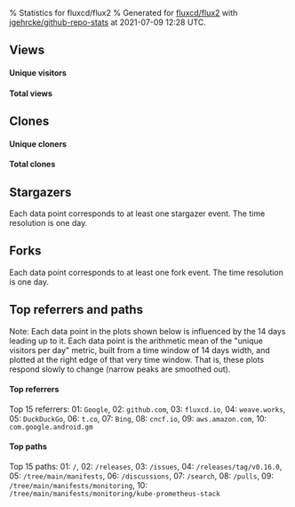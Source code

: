 % Statistics for fluxcd/flux2
% Generated for [fluxcd/flux2](https://github.com/fluxcd/flux2) with [jgehrcke/github-repo-stats](https://github.com/jgehrcke/github-repo-stats) at 2021-07-09 12:28 UTC.


## Views

#### Unique visitors
<div id="chart_views_unique" class="full-width-chart"></div>

#### Total views
<div id="chart_views_total" class="full-width-chart"></div>

<div class="pagebreak-for-print"> </div>


## Clones

#### Unique cloners
<div id="chart_clones_unique" class="full-width-chart"></div>

#### Total clones
<div id="chart_clones_total" class="full-width-chart"></div>



<div class="pagebreak-for-print"> </div>



## Stargazers

Each data point corresponds to at least one stargazer event.
The time resolution is one day.

<div id="chart_stargazers" class="full-width-chart"></div>




## Forks

Each data point corresponds to at least one fork event.
The time resolution is one day.

<div id="chart_forks" class="full-width-chart"></div>




<div class="pagebreak-for-print"> </div>



## Top referrers and paths


Note: Each data point in the plots shown below is influenced by the 14 days
leading up to it. Each data point is the arithmetic mean of the "unique
visitors per day" metric, built from a time window of 14 days width, and
plotted at the right edge of that very time window. That is, these plots
respond slowly to change (narrow peaks are smoothed out).




#### Top referrers


<div id="chart_referrers_top_n_alltime" class="full-width-chart"></div>

Top 15 referrers: 01: `Google`, 02: `github.com`, 03: `fluxcd.io`, 04: `weave.works`, 05: `DuckDuckGo`, 06: `t.co`, 07: `Bing`, 08: `cncf.io`, 09: `aws.amazon.com`, 10: `com.google.android.gm`





#### Top paths


<div id="chart_paths_top_n_alltime" class="full-width-chart"></div>

Top 15 paths: 01: `/`, 02: `/releases`, 03: `/issues`, 04: `/releases/tag/v0.16.0`, 05: `/tree/main/manifests`, 06: `/discussions`, 07: `/search`, 08: `/pulls`, 09: `/tree/main/manifests/monitoring`, 10: `/tree/main/manifests/monitoring/kube-prometheus-stack`


<script type="text/javascript">
    vegaEmbed('#chart_views_unique', {"$schema": "https://vega.github.io/schema/vega-lite/v4.8.1.json", "config": {"arc": {"fill": "#1b1e23"}, "area": {"fill": "#1b1e23"}, "axisBottom": {"domainColor": "#a9b4c4", "gridColor": "#a9b4c4", "labelColor": "#1b1e23", "labelFont": "relative-mono-11-pitch-pro, Menlo, monospace", "tickColor": "#a9b4c4", "titleColor": "#1b1e23", "titleFont": "relative-mono-11-pitch-pro, Menlo, monospace"}, "axisLeft": {"domainColor": "#a9b4c4", "gridColor": "#a9b4c4", "labelColor": "#1b1e23", "labelFont": "relative-mono-11-pitch-pro, Menlo, monospace", "tickColor": "#a9b4c4", "titleColor": "#1b1e23", "titleFont": "relative-mono-11-pitch-pro, Menlo, monospace"}, "axisX": {"grid": false}, "axisY": {"grid": false, "labelBound": true}, "background": "#FFFFFF", "group": {"fill": "#FFFFFF"}, "header": {"fontWeight": 400, "labelFont": "relative-mono-11-pitch-pro, Menlo, monospace", "titleFont": "relative-mono-11-pitch-pro, Menlo, monospace"}, "legend": {"labelFont": "relative-mono-11-pitch-pro, Menlo, monospace", "symbolSize": 200, "symbolType": "circle", "titleFont": "relative-mono-11-pitch-pro, Menlo, monospace"}, "line": {"color": "#1b1e23", "stroke": "#1b1e23"}, "path": {"stroke": "#1b1e23"}, "point": {"color": "#1b1e23", "cursor": "pointer", "filled": true, "size": 100}, "range": {"category": ["#85a2f7", "#ea9755", "#7eb36a", "#f07071", "#bc85d9", "#e587b6", "#a9b4c4", "#d4c05e", "#64b9c4"]}, "style": {"bar": {"fill": "#1b1e23"}, "text": {"font": "relative-mono-11-pitch-pro, Menlo, monospace", "fontWeight": 400}}, "symbol": {"shape": "circle"}, "title": {"anchor": "start", "font": "relative-mono-11-pitch-pro, Menlo, monospace", "fontWeight": 400}, "trail": {"color": "#1b1e23", "stroke": "#1b1e23"}, "view": {"stroke": null}}, "data": {"name": "data-44d3eb79b28879986f0836500273d899"}, "datasets": {"data-44d3eb79b28879986f0836500273d899": [{"time": "2021-06-25T00:00:00+00:00", "views_total": 438, "views_unique": 112}, {"time": "2021-06-26T00:00:00+00:00", "views_total": 284, "views_unique": 102}, {"time": "2021-06-27T00:00:00+00:00", "views_total": 383, "views_unique": 88}, {"time": "2021-06-28T00:00:00+00:00", "views_total": 1245, "views_unique": 292}, {"time": "2021-06-29T00:00:00+00:00", "views_total": 1198, "views_unique": 284}, {"time": "2021-06-30T00:00:00+00:00", "views_total": 1423, "views_unique": 357}, {"time": "2021-07-01T00:00:00+00:00", "views_total": 1448, "views_unique": 333}, {"time": "2021-07-02T00:00:00+00:00", "views_total": 1243, "views_unique": 310}, {"time": "2021-07-03T00:00:00+00:00", "views_total": 346, "views_unique": 101}, {"time": "2021-07-04T00:00:00+00:00", "views_total": 468, "views_unique": 125}, {"time": "2021-07-05T00:00:00+00:00", "views_total": 1197, "views_unique": 268}, {"time": "2021-07-06T00:00:00+00:00", "views_total": 1565, "views_unique": 326}, {"time": "2021-07-07T00:00:00+00:00", "views_total": 1432, "views_unique": 333}, {"time": "2021-07-08T00:00:00+00:00", "views_total": 1355, "views_unique": 342}, {"time": "2021-07-09T00:00:00+00:00", "views_total": 732, "views_unique": 165}]}, "encoding": {"x": {"field": "time", "timeUnit": "yearmonthdate", "title": "date", "type": "temporal"}, "y": {"field": "views_unique", "scale": {"domain": [0, 392.70000000000005], "zero": true}, "title": "unique views per day", "type": "quantitative"}}, "height": 200, "mark": {"point": true, "type": "line"}, "padding": 10, "width": "container"}, {"actions": false, "renderer": "svg"}).catch(console.error);
vegaEmbed('#chart_views_total', {"$schema": "https://vega.github.io/schema/vega-lite/v4.8.1.json", "config": {"arc": {"fill": "#1b1e23"}, "area": {"fill": "#1b1e23"}, "axisBottom": {"domainColor": "#a9b4c4", "gridColor": "#a9b4c4", "labelColor": "#1b1e23", "labelFont": "relative-mono-11-pitch-pro, Menlo, monospace", "tickColor": "#a9b4c4", "titleColor": "#1b1e23", "titleFont": "relative-mono-11-pitch-pro, Menlo, monospace"}, "axisLeft": {"domainColor": "#a9b4c4", "gridColor": "#a9b4c4", "labelColor": "#1b1e23", "labelFont": "relative-mono-11-pitch-pro, Menlo, monospace", "tickColor": "#a9b4c4", "titleColor": "#1b1e23", "titleFont": "relative-mono-11-pitch-pro, Menlo, monospace"}, "axisX": {"grid": false}, "axisY": {"grid": false, "labelBound": true}, "background": "#FFFFFF", "group": {"fill": "#FFFFFF"}, "header": {"fontWeight": 400, "labelFont": "relative-mono-11-pitch-pro, Menlo, monospace", "titleFont": "relative-mono-11-pitch-pro, Menlo, monospace"}, "legend": {"labelFont": "relative-mono-11-pitch-pro, Menlo, monospace", "symbolSize": 200, "symbolType": "circle", "titleFont": "relative-mono-11-pitch-pro, Menlo, monospace"}, "line": {"color": "#1b1e23", "stroke": "#1b1e23"}, "path": {"stroke": "#1b1e23"}, "point": {"color": "#1b1e23", "cursor": "pointer", "filled": true, "size": 100}, "range": {"category": ["#85a2f7", "#ea9755", "#7eb36a", "#f07071", "#bc85d9", "#e587b6", "#a9b4c4", "#d4c05e", "#64b9c4"]}, "style": {"bar": {"fill": "#1b1e23"}, "text": {"font": "relative-mono-11-pitch-pro, Menlo, monospace", "fontWeight": 400}}, "symbol": {"shape": "circle"}, "title": {"anchor": "start", "font": "relative-mono-11-pitch-pro, Menlo, monospace", "fontWeight": 400}, "trail": {"color": "#1b1e23", "stroke": "#1b1e23"}, "view": {"stroke": null}}, "data": {"name": "data-44d3eb79b28879986f0836500273d899"}, "datasets": {"data-44d3eb79b28879986f0836500273d899": [{"time": "2021-06-25T00:00:00+00:00", "views_total": 438, "views_unique": 112}, {"time": "2021-06-26T00:00:00+00:00", "views_total": 284, "views_unique": 102}, {"time": "2021-06-27T00:00:00+00:00", "views_total": 383, "views_unique": 88}, {"time": "2021-06-28T00:00:00+00:00", "views_total": 1245, "views_unique": 292}, {"time": "2021-06-29T00:00:00+00:00", "views_total": 1198, "views_unique": 284}, {"time": "2021-06-30T00:00:00+00:00", "views_total": 1423, "views_unique": 357}, {"time": "2021-07-01T00:00:00+00:00", "views_total": 1448, "views_unique": 333}, {"time": "2021-07-02T00:00:00+00:00", "views_total": 1243, "views_unique": 310}, {"time": "2021-07-03T00:00:00+00:00", "views_total": 346, "views_unique": 101}, {"time": "2021-07-04T00:00:00+00:00", "views_total": 468, "views_unique": 125}, {"time": "2021-07-05T00:00:00+00:00", "views_total": 1197, "views_unique": 268}, {"time": "2021-07-06T00:00:00+00:00", "views_total": 1565, "views_unique": 326}, {"time": "2021-07-07T00:00:00+00:00", "views_total": 1432, "views_unique": 333}, {"time": "2021-07-08T00:00:00+00:00", "views_total": 1355, "views_unique": 342}, {"time": "2021-07-09T00:00:00+00:00", "views_total": 732, "views_unique": 165}]}, "encoding": {"x": {"field": "time", "timeUnit": "yearmonthdate", "title": "date", "type": "temporal"}, "y": {"field": "views_total", "scale": {"domain": [0, 1721.5000000000002], "zero": true}, "title": "total views per day", "type": "quantitative"}}, "height": 200, "mark": {"point": true, "type": "line"}, "padding": 10, "width": "container"}, {"actions": false, "renderer": "svg"}).catch(console.error);
vegaEmbed('#chart_clones_unique', {"$schema": "https://vega.github.io/schema/vega-lite/v4.8.1.json", "config": {"arc": {"fill": "#1b1e23"}, "area": {"fill": "#1b1e23"}, "axisBottom": {"domainColor": "#a9b4c4", "gridColor": "#a9b4c4", "labelColor": "#1b1e23", "labelFont": "relative-mono-11-pitch-pro, Menlo, monospace", "tickColor": "#a9b4c4", "titleColor": "#1b1e23", "titleFont": "relative-mono-11-pitch-pro, Menlo, monospace"}, "axisLeft": {"domainColor": "#a9b4c4", "gridColor": "#a9b4c4", "labelColor": "#1b1e23", "labelFont": "relative-mono-11-pitch-pro, Menlo, monospace", "tickColor": "#a9b4c4", "titleColor": "#1b1e23", "titleFont": "relative-mono-11-pitch-pro, Menlo, monospace"}, "axisX": {"grid": false}, "axisY": {"grid": false, "labelBound": true}, "background": "#FFFFFF", "group": {"fill": "#FFFFFF"}, "header": {"fontWeight": 400, "labelFont": "relative-mono-11-pitch-pro, Menlo, monospace", "titleFont": "relative-mono-11-pitch-pro, Menlo, monospace"}, "legend": {"labelFont": "relative-mono-11-pitch-pro, Menlo, monospace", "symbolSize": 200, "symbolType": "circle", "titleFont": "relative-mono-11-pitch-pro, Menlo, monospace"}, "line": {"color": "#1b1e23", "stroke": "#1b1e23"}, "path": {"stroke": "#1b1e23"}, "point": {"color": "#1b1e23", "cursor": "pointer", "filled": true, "size": 100}, "range": {"category": ["#85a2f7", "#ea9755", "#7eb36a", "#f07071", "#bc85d9", "#e587b6", "#a9b4c4", "#d4c05e", "#64b9c4"]}, "style": {"bar": {"fill": "#1b1e23"}, "text": {"font": "relative-mono-11-pitch-pro, Menlo, monospace", "fontWeight": 400}}, "symbol": {"shape": "circle"}, "title": {"anchor": "start", "font": "relative-mono-11-pitch-pro, Menlo, monospace", "fontWeight": 400}, "trail": {"color": "#1b1e23", "stroke": "#1b1e23"}, "view": {"stroke": null}}, "data": {"name": "data-01a2fa70a68dc244ed41c819184d0436"}, "datasets": {"data-01a2fa70a68dc244ed41c819184d0436": [{"clones_total": 12918, "clones_unique": 240, "time": "2021-06-25T00:00:00+00:00"}, {"clones_total": 29041, "clones_unique": 296, "time": "2021-06-26T00:00:00+00:00"}, {"clones_total": 29018, "clones_unique": 253, "time": "2021-06-27T00:00:00+00:00"}, {"clones_total": 29692, "clones_unique": 363, "time": "2021-06-28T00:00:00+00:00"}, {"clones_total": 29615, "clones_unique": 322, "time": "2021-06-29T00:00:00+00:00"}, {"clones_total": 29795, "clones_unique": 338, "time": "2021-06-30T00:00:00+00:00"}, {"clones_total": 28522, "clones_unique": 302, "time": "2021-07-01T00:00:00+00:00"}, {"clones_total": 28618, "clones_unique": 320, "time": "2021-07-02T00:00:00+00:00"}, {"clones_total": 28572, "clones_unique": 247, "time": "2021-07-03T00:00:00+00:00"}, {"clones_total": 28633, "clones_unique": 214, "time": "2021-07-04T00:00:00+00:00"}, {"clones_total": 29130, "clones_unique": 265, "time": "2021-07-05T00:00:00+00:00"}, {"clones_total": 28971, "clones_unique": 309, "time": "2021-07-06T00:00:00+00:00"}, {"clones_total": 28779, "clones_unique": 317, "time": "2021-07-07T00:00:00+00:00"}, {"clones_total": 30745, "clones_unique": 286, "time": "2021-07-08T00:00:00+00:00"}, {"clones_total": 15863, "clones_unique": 236, "time": "2021-07-09T00:00:00+00:00"}]}, "encoding": {"x": {"field": "time", "timeUnit": "yearmonthdate", "title": "date", "type": "temporal"}, "y": {"field": "clones_unique", "scale": {"domain": [0, 399.3], "zero": true}, "title": "unique clones per day", "type": "quantitative"}}, "height": 200, "mark": {"point": true, "type": "line"}, "padding": 10, "width": "container"}, {"actions": false, "renderer": "svg"}).catch(console.error);
vegaEmbed('#chart_clones_total', {"$schema": "https://vega.github.io/schema/vega-lite/v4.8.1.json", "config": {"arc": {"fill": "#1b1e23"}, "area": {"fill": "#1b1e23"}, "axisBottom": {"domainColor": "#a9b4c4", "gridColor": "#a9b4c4", "labelColor": "#1b1e23", "labelFont": "relative-mono-11-pitch-pro, Menlo, monospace", "tickColor": "#a9b4c4", "titleColor": "#1b1e23", "titleFont": "relative-mono-11-pitch-pro, Menlo, monospace"}, "axisLeft": {"domainColor": "#a9b4c4", "gridColor": "#a9b4c4", "labelColor": "#1b1e23", "labelFont": "relative-mono-11-pitch-pro, Menlo, monospace", "tickColor": "#a9b4c4", "titleColor": "#1b1e23", "titleFont": "relative-mono-11-pitch-pro, Menlo, monospace"}, "axisX": {"grid": false}, "axisY": {"grid": false, "labelBound": true}, "background": "#FFFFFF", "group": {"fill": "#FFFFFF"}, "header": {"fontWeight": 400, "labelFont": "relative-mono-11-pitch-pro, Menlo, monospace", "titleFont": "relative-mono-11-pitch-pro, Menlo, monospace"}, "legend": {"labelFont": "relative-mono-11-pitch-pro, Menlo, monospace", "symbolSize": 200, "symbolType": "circle", "titleFont": "relative-mono-11-pitch-pro, Menlo, monospace"}, "line": {"color": "#1b1e23", "stroke": "#1b1e23"}, "path": {"stroke": "#1b1e23"}, "point": {"color": "#1b1e23", "cursor": "pointer", "filled": true, "size": 100}, "range": {"category": ["#85a2f7", "#ea9755", "#7eb36a", "#f07071", "#bc85d9", "#e587b6", "#a9b4c4", "#d4c05e", "#64b9c4"]}, "style": {"bar": {"fill": "#1b1e23"}, "text": {"font": "relative-mono-11-pitch-pro, Menlo, monospace", "fontWeight": 400}}, "symbol": {"shape": "circle"}, "title": {"anchor": "start", "font": "relative-mono-11-pitch-pro, Menlo, monospace", "fontWeight": 400}, "trail": {"color": "#1b1e23", "stroke": "#1b1e23"}, "view": {"stroke": null}}, "data": {"name": "data-01a2fa70a68dc244ed41c819184d0436"}, "datasets": {"data-01a2fa70a68dc244ed41c819184d0436": [{"clones_total": 12918, "clones_unique": 240, "time": "2021-06-25T00:00:00+00:00"}, {"clones_total": 29041, "clones_unique": 296, "time": "2021-06-26T00:00:00+00:00"}, {"clones_total": 29018, "clones_unique": 253, "time": "2021-06-27T00:00:00+00:00"}, {"clones_total": 29692, "clones_unique": 363, "time": "2021-06-28T00:00:00+00:00"}, {"clones_total": 29615, "clones_unique": 322, "time": "2021-06-29T00:00:00+00:00"}, {"clones_total": 29795, "clones_unique": 338, "time": "2021-06-30T00:00:00+00:00"}, {"clones_total": 28522, "clones_unique": 302, "time": "2021-07-01T00:00:00+00:00"}, {"clones_total": 28618, "clones_unique": 320, "time": "2021-07-02T00:00:00+00:00"}, {"clones_total": 28572, "clones_unique": 247, "time": "2021-07-03T00:00:00+00:00"}, {"clones_total": 28633, "clones_unique": 214, "time": "2021-07-04T00:00:00+00:00"}, {"clones_total": 29130, "clones_unique": 265, "time": "2021-07-05T00:00:00+00:00"}, {"clones_total": 28971, "clones_unique": 309, "time": "2021-07-06T00:00:00+00:00"}, {"clones_total": 28779, "clones_unique": 317, "time": "2021-07-07T00:00:00+00:00"}, {"clones_total": 30745, "clones_unique": 286, "time": "2021-07-08T00:00:00+00:00"}, {"clones_total": 15863, "clones_unique": 236, "time": "2021-07-09T00:00:00+00:00"}]}, "encoding": {"x": {"field": "time", "timeUnit": "yearmonthdate", "title": "date", "type": "temporal"}, "y": {"field": "clones_total", "scale": {"domain": [0, 33819.5], "zero": true}, "title": "total clones per day", "type": "quantitative"}}, "height": 200, "mark": {"point": true, "type": "line"}, "padding": 10, "width": "container"}, {"actions": false, "renderer": "svg"}).catch(console.error);
vegaEmbed('#chart_stargazers', {"$schema": "https://vega.github.io/schema/vega-lite/v4.8.1.json", "config": {"arc": {"fill": "#1b1e23"}, "area": {"fill": "#1b1e23"}, "axisBottom": {"domainColor": "#a9b4c4", "gridColor": "#a9b4c4", "labelColor": "#1b1e23", "labelFont": "relative-mono-11-pitch-pro, Menlo, monospace", "tickColor": "#a9b4c4", "titleColor": "#1b1e23", "titleFont": "relative-mono-11-pitch-pro, Menlo, monospace"}, "axisLeft": {"domainColor": "#a9b4c4", "gridColor": "#a9b4c4", "labelColor": "#1b1e23", "labelFont": "relative-mono-11-pitch-pro, Menlo, monospace", "tickColor": "#a9b4c4", "titleColor": "#1b1e23", "titleFont": "relative-mono-11-pitch-pro, Menlo, monospace"}, "axisX": {"grid": false}, "axisY": {"grid": false}, "background": "#FFFFFF", "group": {"fill": "#FFFFFF"}, "header": {"fontWeight": 400, "labelFont": "relative-mono-11-pitch-pro, Menlo, monospace", "titleFont": "relative-mono-11-pitch-pro, Menlo, monospace"}, "legend": {"labelFont": "relative-mono-11-pitch-pro, Menlo, monospace", "symbolSize": 200, "symbolType": "circle", "titleFont": "relative-mono-11-pitch-pro, Menlo, monospace"}, "line": {"color": "#1b1e23", "stroke": "#1b1e23"}, "path": {"stroke": "#1b1e23"}, "point": {"color": "#1b1e23", "cursor": "pointer", "filled": true, "size": 100}, "range": {"category": ["#85a2f7", "#ea9755", "#7eb36a", "#f07071", "#bc85d9", "#e587b6", "#a9b4c4", "#d4c05e", "#64b9c4"]}, "style": {"bar": {"fill": "#1b1e23"}, "text": {"font": "relative-mono-11-pitch-pro, Menlo, monospace", "fontWeight": 400}}, "symbol": {"shape": "circle"}, "title": {"anchor": "start", "font": "relative-mono-11-pitch-pro, Menlo, monospace", "fontWeight": 400}, "trail": {"color": "#1b1e23", "stroke": "#1b1e23"}, "view": {"stroke": null}}, "data": {"name": "data-ca6d1d168167834b2581cf68754e7a45"}, "datasets": {"data-ca6d1d168167834b2581cf68754e7a45": [{"stars_cumulative": 2.0, "time": "2020-04-25T00:00:00+00:00"}, {"stars_cumulative": 3.0, "time": "2020-04-29T09:00:00+00:00"}, {"stars_cumulative": 5.0, "time": "2020-05-03T18:00:00+00:00"}, {"stars_cumulative": 6.0, "time": "2020-05-08T03:00:00+00:00"}, {"stars_cumulative": 7.0, "time": "2020-05-12T12:00:00+00:00"}, {"stars_cumulative": 8.0, "time": "2020-06-12T03:00:00+00:00"}, {"stars_cumulative": 13.0, "time": "2020-06-16T12:00:00+00:00"}, {"stars_cumulative": 14.0, "time": "2020-06-20T21:00:00+00:00"}, {"stars_cumulative": 17.0, "time": "2020-06-25T06:00:00+00:00"}, {"stars_cumulative": 35.0, "time": "2020-06-29T15:00:00+00:00"}, {"stars_cumulative": 37.0, "time": "2020-07-04T00:00:00+00:00"}, {"stars_cumulative": 46.0, "time": "2020-07-08T09:00:00+00:00"}, {"stars_cumulative": 55.0, "time": "2020-07-12T18:00:00+00:00"}, {"stars_cumulative": 59.0, "time": "2020-07-17T03:00:00+00:00"}, {"stars_cumulative": 71.0, "time": "2020-07-21T12:00:00+00:00"}, {"stars_cumulative": 79.0, "time": "2020-07-25T21:00:00+00:00"}, {"stars_cumulative": 90.0, "time": "2020-07-30T06:00:00+00:00"}, {"stars_cumulative": 102.0, "time": "2020-08-03T15:00:00+00:00"}, {"stars_cumulative": 109.0, "time": "2020-08-08T00:00:00+00:00"}, {"stars_cumulative": 119.0, "time": "2020-08-12T09:00:00+00:00"}, {"stars_cumulative": 156.0, "time": "2020-08-16T18:00:00+00:00"}, {"stars_cumulative": 172.0, "time": "2020-08-21T03:00:00+00:00"}, {"stars_cumulative": 182.0, "time": "2020-08-25T12:00:00+00:00"}, {"stars_cumulative": 189.0, "time": "2020-08-29T21:00:00+00:00"}, {"stars_cumulative": 197.0, "time": "2020-09-03T06:00:00+00:00"}, {"stars_cumulative": 206.0, "time": "2020-09-07T15:00:00+00:00"}, {"stars_cumulative": 207.0, "time": "2020-09-12T00:00:00+00:00"}, {"stars_cumulative": 211.0, "time": "2020-09-16T09:00:00+00:00"}, {"stars_cumulative": 220.0, "time": "2020-09-20T18:00:00+00:00"}, {"stars_cumulative": 225.0, "time": "2020-09-25T03:00:00+00:00"}, {"stars_cumulative": 231.0, "time": "2020-09-29T12:00:00+00:00"}, {"stars_cumulative": 242.0, "time": "2020-10-03T21:00:00+00:00"}, {"stars_cumulative": 251.0, "time": "2020-10-08T06:00:00+00:00"}, {"stars_cumulative": 268.0, "time": "2020-10-12T15:00:00+00:00"}, {"stars_cumulative": 283.0, "time": "2020-10-17T00:00:00+00:00"}, {"stars_cumulative": 299.0, "time": "2020-10-21T09:00:00+00:00"}, {"stars_cumulative": 313.0, "time": "2020-10-25T18:00:00+00:00"}, {"stars_cumulative": 470.0, "time": "2020-10-30T03:00:00+00:00"}, {"stars_cumulative": 510.0, "time": "2020-11-03T12:00:00+00:00"}, {"stars_cumulative": 551.0, "time": "2020-11-07T21:00:00+00:00"}, {"stars_cumulative": 584.0, "time": "2020-11-12T06:00:00+00:00"}, {"stars_cumulative": 624.0, "time": "2020-11-16T15:00:00+00:00"}, {"stars_cumulative": 658.0, "time": "2020-11-21T00:00:00+00:00"}, {"stars_cumulative": 673.0, "time": "2020-11-25T09:00:00+00:00"}, {"stars_cumulative": 699.0, "time": "2020-11-29T18:00:00+00:00"}, {"stars_cumulative": 717.0, "time": "2020-12-04T03:00:00+00:00"}, {"stars_cumulative": 743.0, "time": "2020-12-08T12:00:00+00:00"}, {"stars_cumulative": 760.0, "time": "2020-12-12T21:00:00+00:00"}, {"stars_cumulative": 781.0, "time": "2020-12-17T06:00:00+00:00"}, {"stars_cumulative": 801.0, "time": "2020-12-21T15:00:00+00:00"}, {"stars_cumulative": 809.0, "time": "2020-12-26T00:00:00+00:00"}, {"stars_cumulative": 820.0, "time": "2020-12-30T09:00:00+00:00"}, {"stars_cumulative": 845.0, "time": "2021-01-03T18:00:00+00:00"}, {"stars_cumulative": 862.0, "time": "2021-01-08T03:00:00+00:00"}, {"stars_cumulative": 884.0, "time": "2021-01-12T12:00:00+00:00"}, {"stars_cumulative": 910.0, "time": "2021-01-16T21:00:00+00:00"}, {"stars_cumulative": 935.0, "time": "2021-01-21T06:00:00+00:00"}, {"stars_cumulative": 960.0, "time": "2021-01-25T15:00:00+00:00"}, {"stars_cumulative": 980.0, "time": "2021-01-30T00:00:00+00:00"}, {"stars_cumulative": 1009.0, "time": "2021-02-03T09:00:00+00:00"}, {"stars_cumulative": 1037.0, "time": "2021-02-07T18:00:00+00:00"}, {"stars_cumulative": 1057.0, "time": "2021-02-12T03:00:00+00:00"}, {"stars_cumulative": 1081.0, "time": "2021-02-16T12:00:00+00:00"}, {"stars_cumulative": 1124.0, "time": "2021-02-20T21:00:00+00:00"}, {"stars_cumulative": 1151.0, "time": "2021-02-25T06:00:00+00:00"}, {"stars_cumulative": 1180.0, "time": "2021-03-01T15:00:00+00:00"}, {"stars_cumulative": 1204.0, "time": "2021-03-06T00:00:00+00:00"}, {"stars_cumulative": 1241.0, "time": "2021-03-10T09:00:00+00:00"}, {"stars_cumulative": 1265.0, "time": "2021-03-14T18:00:00+00:00"}, {"stars_cumulative": 1302.0, "time": "2021-03-19T03:00:00+00:00"}, {"stars_cumulative": 1331.0, "time": "2021-03-23T12:00:00+00:00"}, {"stars_cumulative": 1358.0, "time": "2021-03-27T21:00:00+00:00"}, {"stars_cumulative": 1381.0, "time": "2021-04-01T06:00:00+00:00"}, {"stars_cumulative": 1424.0, "time": "2021-04-05T15:00:00+00:00"}, {"stars_cumulative": 1457.0, "time": "2021-04-10T00:00:00+00:00"}, {"stars_cumulative": 1489.0, "time": "2021-04-14T09:00:00+00:00"}, {"stars_cumulative": 1513.0, "time": "2021-04-18T18:00:00+00:00"}, {"stars_cumulative": 1538.0, "time": "2021-04-23T03:00:00+00:00"}, {"stars_cumulative": 1559.0, "time": "2021-04-27T12:00:00+00:00"}, {"stars_cumulative": 1579.0, "time": "2021-05-01T21:00:00+00:00"}, {"stars_cumulative": 1598.0, "time": "2021-05-06T06:00:00+00:00"}, {"stars_cumulative": 1619.0, "time": "2021-05-10T15:00:00+00:00"}, {"stars_cumulative": 1633.0, "time": "2021-05-15T00:00:00+00:00"}, {"stars_cumulative": 1650.0, "time": "2021-05-19T09:00:00+00:00"}, {"stars_cumulative": 1666.0, "time": "2021-05-23T18:00:00+00:00"}, {"stars_cumulative": 1675.0, "time": "2021-05-28T03:00:00+00:00"}, {"stars_cumulative": 1699.0, "time": "2021-06-01T12:00:00+00:00"}, {"stars_cumulative": 1716.0, "time": "2021-06-05T21:00:00+00:00"}, {"stars_cumulative": 1723.0, "time": "2021-06-10T06:00:00+00:00"}, {"stars_cumulative": 1736.0, "time": "2021-06-14T15:00:00+00:00"}, {"stars_cumulative": 1744.0, "time": "2021-06-19T00:00:00+00:00"}, {"stars_cumulative": 1757.0, "time": "2021-06-23T09:00:00+00:00"}, {"stars_cumulative": 1768.0, "time": "2021-06-27T18:00:00+00:00"}, {"stars_cumulative": 1793.0, "time": "2021-07-02T03:00:00+00:00"}, {"stars_cumulative": 1811.0, "time": "2021-07-06T12:00:00+00:00"}]}, "encoding": {"x": {"field": "time", "scale": {"domain": ["2020-04-24", "2021-07-06"]}, "timeUnit": "yearmonthdate", "title": "date", "type": "temporal"}, "y": {"field": "stars_cumulative", "scale": {"domain": [0, 1992.1000000000001], "zero": true}, "title": "stargazer count (cumulative)", "type": "quantitative"}}, "height": 300, "mark": {"point": true, "type": "line"}, "padding": 10, "width": "container"}, {"actions": false, "renderer": "svg"}).catch(console.error);
vegaEmbed('#chart_forks', {"$schema": "https://vega.github.io/schema/vega-lite/v4.8.1.json", "config": {"arc": {"fill": "#1b1e23"}, "area": {"fill": "#1b1e23"}, "axisBottom": {"domainColor": "#a9b4c4", "gridColor": "#a9b4c4", "labelColor": "#1b1e23", "labelFont": "relative-mono-11-pitch-pro, Menlo, monospace", "tickColor": "#a9b4c4", "titleColor": "#1b1e23", "titleFont": "relative-mono-11-pitch-pro, Menlo, monospace"}, "axisLeft": {"domainColor": "#a9b4c4", "gridColor": "#a9b4c4", "labelColor": "#1b1e23", "labelFont": "relative-mono-11-pitch-pro, Menlo, monospace", "tickColor": "#a9b4c4", "titleColor": "#1b1e23", "titleFont": "relative-mono-11-pitch-pro, Menlo, monospace"}, "axisX": {"grid": false}, "axisY": {"grid": false}, "background": "#FFFFFF", "group": {"fill": "#FFFFFF"}, "header": {"fontWeight": 400, "labelFont": "relative-mono-11-pitch-pro, Menlo, monospace", "titleFont": "relative-mono-11-pitch-pro, Menlo, monospace"}, "legend": {"labelFont": "relative-mono-11-pitch-pro, Menlo, monospace", "symbolSize": 200, "symbolType": "circle", "titleFont": "relative-mono-11-pitch-pro, Menlo, monospace"}, "line": {"color": "#1b1e23", "stroke": "#1b1e23"}, "path": {"stroke": "#1b1e23"}, "point": {"color": "#1b1e23", "cursor": "pointer", "filled": true, "size": 100}, "range": {"category": ["#85a2f7", "#ea9755", "#7eb36a", "#f07071", "#bc85d9", "#e587b6", "#a9b4c4", "#d4c05e", "#64b9c4"]}, "style": {"bar": {"fill": "#1b1e23"}, "text": {"font": "relative-mono-11-pitch-pro, Menlo, monospace", "fontWeight": 400}}, "symbol": {"shape": "circle"}, "title": {"anchor": "start", "font": "relative-mono-11-pitch-pro, Menlo, monospace", "fontWeight": 400}, "trail": {"color": "#1b1e23", "stroke": "#1b1e23"}, "view": {"stroke": null}}, "data": {"name": "data-43f0d013c4783524c01ad2497d46d043"}, "datasets": {"data-43f0d013c4783524c01ad2497d46d043": [{"forks_cumulative": 1.0, "time": "2020-04-24T00:00:00+00:00"}, {"forks_cumulative": 2.0, "time": "2020-06-15T12:00:00+00:00"}, {"forks_cumulative": 3.0, "time": "2020-06-19T21:00:00+00:00"}, {"forks_cumulative": 4.0, "time": "2020-06-24T06:00:00+00:00"}, {"forks_cumulative": 5.0, "time": "2020-06-28T15:00:00+00:00"}, {"forks_cumulative": 7.0, "time": "2020-07-03T00:00:00+00:00"}, {"forks_cumulative": 8.0, "time": "2020-07-11T18:00:00+00:00"}, {"forks_cumulative": 9.0, "time": "2020-07-24T21:00:00+00:00"}, {"forks_cumulative": 10.0, "time": "2020-07-29T06:00:00+00:00"}, {"forks_cumulative": 11.0, "time": "2020-08-02T15:00:00+00:00"}, {"forks_cumulative": 12.0, "time": "2020-08-11T09:00:00+00:00"}, {"forks_cumulative": 14.0, "time": "2020-08-15T18:00:00+00:00"}, {"forks_cumulative": 15.0, "time": "2020-08-20T03:00:00+00:00"}, {"forks_cumulative": 16.0, "time": "2020-08-24T12:00:00+00:00"}, {"forks_cumulative": 17.0, "time": "2020-08-28T21:00:00+00:00"}, {"forks_cumulative": 18.0, "time": "2020-09-02T06:00:00+00:00"}, {"forks_cumulative": 19.0, "time": "2020-09-06T15:00:00+00:00"}, {"forks_cumulative": 21.0, "time": "2020-09-11T00:00:00+00:00"}, {"forks_cumulative": 22.0, "time": "2020-09-28T12:00:00+00:00"}, {"forks_cumulative": 23.0, "time": "2020-10-02T21:00:00+00:00"}, {"forks_cumulative": 25.0, "time": "2020-10-07T06:00:00+00:00"}, {"forks_cumulative": 29.0, "time": "2020-10-11T15:00:00+00:00"}, {"forks_cumulative": 30.0, "time": "2020-10-16T00:00:00+00:00"}, {"forks_cumulative": 31.0, "time": "2020-10-20T09:00:00+00:00"}, {"forks_cumulative": 32.0, "time": "2020-10-24T18:00:00+00:00"}, {"forks_cumulative": 35.0, "time": "2020-10-29T03:00:00+00:00"}, {"forks_cumulative": 40.0, "time": "2020-11-02T12:00:00+00:00"}, {"forks_cumulative": 44.0, "time": "2020-11-06T21:00:00+00:00"}, {"forks_cumulative": 46.0, "time": "2020-11-11T06:00:00+00:00"}, {"forks_cumulative": 50.0, "time": "2020-11-15T15:00:00+00:00"}, {"forks_cumulative": 53.0, "time": "2020-11-20T00:00:00+00:00"}, {"forks_cumulative": 57.0, "time": "2020-11-24T09:00:00+00:00"}, {"forks_cumulative": 62.0, "time": "2020-11-28T18:00:00+00:00"}, {"forks_cumulative": 65.0, "time": "2020-12-03T03:00:00+00:00"}, {"forks_cumulative": 66.0, "time": "2020-12-07T12:00:00+00:00"}, {"forks_cumulative": 68.0, "time": "2020-12-16T06:00:00+00:00"}, {"forks_cumulative": 71.0, "time": "2020-12-20T15:00:00+00:00"}, {"forks_cumulative": 72.0, "time": "2020-12-25T00:00:00+00:00"}, {"forks_cumulative": 73.0, "time": "2020-12-29T09:00:00+00:00"}, {"forks_cumulative": 75.0, "time": "2021-01-02T18:00:00+00:00"}, {"forks_cumulative": 77.0, "time": "2021-01-07T03:00:00+00:00"}, {"forks_cumulative": 78.0, "time": "2021-01-11T12:00:00+00:00"}, {"forks_cumulative": 80.0, "time": "2021-01-15T21:00:00+00:00"}, {"forks_cumulative": 85.0, "time": "2021-01-24T15:00:00+00:00"}, {"forks_cumulative": 88.0, "time": "2021-01-29T00:00:00+00:00"}, {"forks_cumulative": 90.0, "time": "2021-02-02T09:00:00+00:00"}, {"forks_cumulative": 97.0, "time": "2021-02-06T18:00:00+00:00"}, {"forks_cumulative": 98.0, "time": "2021-02-11T03:00:00+00:00"}, {"forks_cumulative": 104.0, "time": "2021-02-15T12:00:00+00:00"}, {"forks_cumulative": 107.0, "time": "2021-02-19T21:00:00+00:00"}, {"forks_cumulative": 115.0, "time": "2021-02-28T15:00:00+00:00"}, {"forks_cumulative": 118.0, "time": "2021-03-05T00:00:00+00:00"}, {"forks_cumulative": 122.0, "time": "2021-03-09T09:00:00+00:00"}, {"forks_cumulative": 127.0, "time": "2021-03-13T18:00:00+00:00"}, {"forks_cumulative": 130.0, "time": "2021-03-18T03:00:00+00:00"}, {"forks_cumulative": 133.0, "time": "2021-03-22T12:00:00+00:00"}, {"forks_cumulative": 137.0, "time": "2021-03-26T21:00:00+00:00"}, {"forks_cumulative": 139.0, "time": "2021-03-31T06:00:00+00:00"}, {"forks_cumulative": 146.0, "time": "2021-04-04T15:00:00+00:00"}, {"forks_cumulative": 147.0, "time": "2021-04-09T00:00:00+00:00"}, {"forks_cumulative": 152.0, "time": "2021-04-13T09:00:00+00:00"}, {"forks_cumulative": 155.0, "time": "2021-04-17T18:00:00+00:00"}, {"forks_cumulative": 160.0, "time": "2021-04-22T03:00:00+00:00"}, {"forks_cumulative": 166.0, "time": "2021-04-26T12:00:00+00:00"}, {"forks_cumulative": 167.0, "time": "2021-04-30T21:00:00+00:00"}, {"forks_cumulative": 170.0, "time": "2021-05-05T06:00:00+00:00"}, {"forks_cumulative": 173.0, "time": "2021-05-09T15:00:00+00:00"}, {"forks_cumulative": 176.0, "time": "2021-05-14T00:00:00+00:00"}, {"forks_cumulative": 180.0, "time": "2021-05-18T09:00:00+00:00"}, {"forks_cumulative": 181.0, "time": "2021-05-22T18:00:00+00:00"}, {"forks_cumulative": 184.0, "time": "2021-05-27T03:00:00+00:00"}, {"forks_cumulative": 186.0, "time": "2021-06-04T21:00:00+00:00"}, {"forks_cumulative": 187.0, "time": "2021-06-09T06:00:00+00:00"}, {"forks_cumulative": 188.0, "time": "2021-06-22T09:00:00+00:00"}, {"forks_cumulative": 190.0, "time": "2021-06-26T18:00:00+00:00"}, {"forks_cumulative": 194.0, "time": "2021-07-01T03:00:00+00:00"}, {"forks_cumulative": 195.0, "time": "2021-07-05T12:00:00+00:00"}]}, "encoding": {"x": {"field": "time", "scale": {"domain": ["2020-04-24", "2021-07-06"]}, "timeUnit": "yearmonthdate", "title": "date", "type": "temporal"}, "y": {"field": "forks_cumulative", "scale": {"domain": [0, 214.50000000000003], "zero": true}, "title": "fork count (cumulative)", "type": "quantitative"}}, "height": 300, "mark": {"point": true, "type": "line"}, "padding": 10, "width": "container"}, {"actions": false, "renderer": "svg"}).catch(console.error);
vegaEmbed('#chart_referrers_top_n_alltime', {"$schema": "https://vega.github.io/schema/vega-lite/v4.8.1.json", "config": {"arc": {"fill": "#1b1e23"}, "area": {"fill": "#1b1e23"}, "axisBottom": {"domainColor": "#a9b4c4", "gridColor": "#a9b4c4", "labelColor": "#1b1e23", "labelFont": "relative-mono-11-pitch-pro, Menlo, monospace", "tickColor": "#a9b4c4", "titleColor": "#1b1e23", "titleFont": "relative-mono-11-pitch-pro, Menlo, monospace"}, "axisLeft": {"domainColor": "#a9b4c4", "gridColor": "#a9b4c4", "labelColor": "#1b1e23", "labelFont": "relative-mono-11-pitch-pro, Menlo, monospace", "tickColor": "#a9b4c4", "titleColor": "#1b1e23", "titleFont": "relative-mono-11-pitch-pro, Menlo, monospace"}, "axisX": {"grid": false}, "axisY": {"grid": false}, "background": "#FFFFFF", "group": {"fill": "#FFFFFF"}, "header": {"fontWeight": 400, "labelFont": "relative-mono-11-pitch-pro, Menlo, monospace", "titleFont": "relative-mono-11-pitch-pro, Menlo, monospace"}, "legend": {"labelFont": "relative-mono-11-pitch-pro, Menlo, monospace", "symbolSize": 200, "symbolType": "circle", "titleFont": "relative-mono-11-pitch-pro, Menlo, monospace"}, "line": {"color": "#1b1e23", "stroke": "#1b1e23"}, "path": {"stroke": "#1b1e23"}, "point": {"color": "#1b1e23", "cursor": "pointer", "filled": true, "size": 50}, "range": {"category": ["#85a2f7", "#ea9755", "#7eb36a", "#f07071", "#bc85d9", "#e587b6", "#a9b4c4", "#d4c05e", "#64b9c4"]}, "style": {"bar": {"fill": "#1b1e23"}, "text": {"font": "relative-mono-11-pitch-pro, Menlo, monospace", "fontWeight": 400}}, "symbol": {"shape": "circle"}, "title": {"anchor": "start", "font": "relative-mono-11-pitch-pro, Menlo, monospace", "fontWeight": 400}, "trail": {"color": "#1b1e23", "stroke": "#1b1e23"}, "view": {"stroke": null}}, "data": {"name": "data-60735d8643cfcec02d1b9d9058bb0353"}, "datasets": {"data-60735d8643cfcec02d1b9d9058bb0353": [{"referrer": "Google", "time": "2021-07-09T00:00:00+00:00", "views_unique": 1065, "views_unique_norm": 76.07142857142857}, {"referrer": "github.com", "time": "2021-07-09T00:00:00+00:00", "views_unique": 613, "views_unique_norm": 43.785714285714285}, {"referrer": "fluxcd.io", "time": "2021-07-09T00:00:00+00:00", "views_unique": 514, "views_unique_norm": 36.714285714285715}, {"referrer": "weave.works", "time": "2021-07-09T00:00:00+00:00", "views_unique": 46, "views_unique_norm": 3.2857142857142856}, {"referrer": "DuckDuckGo", "time": "2021-07-09T00:00:00+00:00", "views_unique": 25, "views_unique_norm": 1.7857142857142858}, {"referrer": "t.co", "time": "2021-07-09T00:00:00+00:00", "views_unique": 23, "views_unique_norm": 1.6428571428571428}, {"referrer": "Bing", "time": "2021-07-09T00:00:00+00:00", "views_unique": 19, "views_unique_norm": 1.3571428571428572}, {"referrer": "cncf.io", "time": "2021-07-09T00:00:00+00:00", "views_unique": 13, "views_unique_norm": 0.9285714285714286}, {"referrer": "aws.amazon.com", "time": "2021-07-09T00:00:00+00:00", "views_unique": 6, "views_unique_norm": 0.42857142857142855}, {"referrer": "com.google.android.gm", "time": "2021-07-09T00:00:00+00:00", "views_unique": 4, "views_unique_norm": 0.2857142857142857}]}, "encoding": {"color": {"field": "referrer", "sort": {"field": "order"}, "type": "nominal"}, "x": {"field": "time", "timeUnit": "yearmonthdate", "title": "date", "type": "temporal"}, "y": {"field": "views_unique_norm", "scale": {"domain": [0, 83.67857142857143], "zero": true}, "title": "unique visitors per day (mean from last 14 days)", "type": "quantitative"}}, "height": 300, "mark": {"point": true, "type": "line"}, "padding": 10, "width": "container"}, {"actions": false, "renderer": "svg"}).catch(console.error);
vegaEmbed('#chart_paths_top_n_alltime', {"$schema": "https://vega.github.io/schema/vega-lite/v4.8.1.json", "config": {"arc": {"fill": "#1b1e23"}, "area": {"fill": "#1b1e23"}, "axisBottom": {"domainColor": "#a9b4c4", "gridColor": "#a9b4c4", "labelColor": "#1b1e23", "labelFont": "relative-mono-11-pitch-pro, Menlo, monospace", "tickColor": "#a9b4c4", "titleColor": "#1b1e23", "titleFont": "relative-mono-11-pitch-pro, Menlo, monospace"}, "axisLeft": {"domainColor": "#a9b4c4", "gridColor": "#a9b4c4", "labelColor": "#1b1e23", "labelFont": "relative-mono-11-pitch-pro, Menlo, monospace", "tickColor": "#a9b4c4", "titleColor": "#1b1e23", "titleFont": "relative-mono-11-pitch-pro, Menlo, monospace"}, "axisX": {"grid": false}, "axisY": {"grid": false}, "background": "#FFFFFF", "group": {"fill": "#FFFFFF"}, "header": {"fontWeight": 400, "labelFont": "relative-mono-11-pitch-pro, Menlo, monospace", "titleFont": "relative-mono-11-pitch-pro, Menlo, monospace"}, "legend": {"labelFont": "relative-mono-11-pitch-pro, Menlo, monospace", "symbolSize": 200, "symbolType": "circle", "titleFont": "relative-mono-11-pitch-pro, Menlo, monospace"}, "line": {"color": "#1b1e23", "stroke": "#1b1e23"}, "path": {"stroke": "#1b1e23"}, "point": {"color": "#1b1e23", "cursor": "pointer", "filled": true, "size": 50}, "range": {"category": ["#85a2f7", "#ea9755", "#7eb36a", "#f07071", "#bc85d9", "#e587b6", "#a9b4c4", "#d4c05e", "#64b9c4"]}, "style": {"bar": {"fill": "#1b1e23"}, "text": {"font": "relative-mono-11-pitch-pro, Menlo, monospace", "fontWeight": 400}}, "symbol": {"shape": "circle"}, "title": {"anchor": "start", "font": "relative-mono-11-pitch-pro, Menlo, monospace", "fontWeight": 400}, "trail": {"color": "#1b1e23", "stroke": "#1b1e23"}, "view": {"stroke": null}}, "data": {"name": "data-7f42969b99acb73cc181d92b9a48de58"}, "datasets": {"data-7f42969b99acb73cc181d92b9a48de58": [{"path": "/", "time": "2021-07-09T00:00:00+00:00", "views_unique": 1534, "views_unique_norm": 109.57142857142857}, {"path": "/releases", "time": "2021-07-09T00:00:00+00:00", "views_unique": 324, "views_unique_norm": 23.142857142857142}, {"path": "/issues", "time": "2021-07-09T00:00:00+00:00", "views_unique": 214, "views_unique_norm": 15.285714285714286}, {"path": "/releases/tag/v0.16.0", "time": "2021-07-09T00:00:00+00:00", "views_unique": 164, "views_unique_norm": 11.714285714285714}, {"path": "/tree/main/manifests", "time": "2021-07-09T00:00:00+00:00", "views_unique": 95, "views_unique_norm": 6.785714285714286}, {"path": "/discussions", "time": "2021-07-09T00:00:00+00:00", "views_unique": 86, "views_unique_norm": 6.142857142857143}, {"path": "/search", "time": "2021-07-09T00:00:00+00:00", "views_unique": 82, "views_unique_norm": 5.857142857142857}, {"path": "/pulls", "time": "2021-07-09T00:00:00+00:00", "views_unique": 81, "views_unique_norm": 5.785714285714286}, {"path": "/tree/main/manifests/monitoring", "time": "2021-07-09T00:00:00+00:00", "views_unique": 61, "views_unique_norm": 4.357142857142857}, {"path": "/tree/main/manifests/monitoring/kube-prometheus-stack", "time": "2021-07-09T00:00:00+00:00", "views_unique": 51, "views_unique_norm": 3.642857142857143}]}, "encoding": {"color": {"field": "path", "sort": {"field": "order"}, "type": "nominal"}, "x": {"field": "time", "timeUnit": "yearmonthdate", "title": "date", "type": "temporal"}, "y": {"field": "views_unique_norm", "scale": {"domain": [0, 120.52857142857144], "zero": true}, "title": "unique visitors per day (mean from last 14 days)", "type": "quantitative"}}, "height": 300, "mark": {"point": true, "type": "line"}, "padding": 10, "width": "container"}, {"actions": false, "renderer": "svg"}).catch(console.error);
    </script>